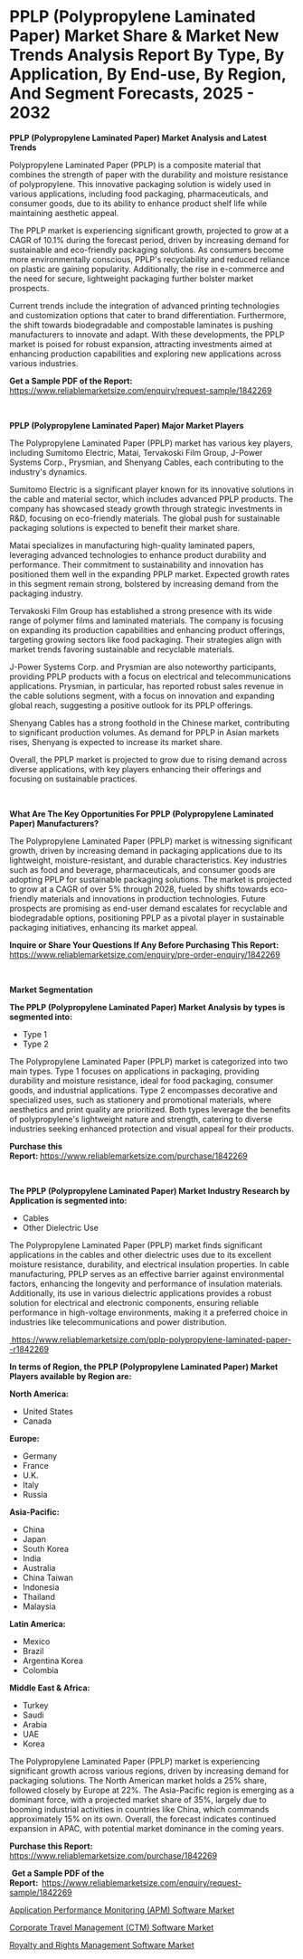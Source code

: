 <p><h1>PPLP (Polypropylene Laminated Paper) Market Share & Market New Trends Analysis Report By Type, By Application, By End-use, By Region, And Segment Forecasts, 2025 - 2032</h1></p><p><strong>PPLP (Polypropylene Laminated Paper) Market Analysis and Latest Trends</strong></p>
<p><p>Polypropylene Laminated Paper (PPLP) is a composite material that combines the strength of paper with the durability and moisture resistance of polypropylene. This innovative packaging solution is widely used in various applications, including food packaging, pharmaceuticals, and consumer goods, due to its ability to enhance product shelf life while maintaining aesthetic appeal. </p><p>The PPLP market is experiencing significant growth, projected to grow at a CAGR of 10.1% during the forecast period, driven by increasing demand for sustainable and eco-friendly packaging solutions. As consumers become more environmentally conscious, PPLP's recyclability and reduced reliance on plastic are gaining popularity. Additionally, the rise in e-commerce and the need for secure, lightweight packaging further bolster market prospects. </p><p>Current trends include the integration of advanced printing technologies and customization options that cater to brand differentiation. Furthermore, the shift towards biodegradable and compostable laminates is pushing manufacturers to innovate and adapt. With these developments, the PPLP market is poised for robust expansion, attracting investments aimed at enhancing production capabilities and exploring new applications across various industries.</p></p>
<p><strong>Get a Sample PDF of the Report:&nbsp;</strong> <a href="https://www.reliablemarketsize.com/enquiry/request-sample/1842269?utm_campaign=2176&utm_medium=2&utm_source=Github&utm_content=ia&utm_term=26032025&utm_id=pplp-polypropylene-laminated-paper">https://www.reliablemarketsize.com/enquiry/request-sample/1842269</a></p>
<p>&nbsp;</p>
<p><strong>PPLP (Polypropylene Laminated Paper) Major Market Players</strong></p>
<p><p>The Polypropylene Laminated Paper (PPLP) market has various key players, including Sumitomo Electric, Matai, Tervakoski Film Group, J-Power Systems Corp., Prysmian, and Shenyang Cables, each contributing to the industry's dynamics. </p><p>Sumitomo Electric is a significant player known for its innovative solutions in the cable and material sector, which includes advanced PPLP products. The company has showcased steady growth through strategic investments in R&D, focusing on eco-friendly materials. The global push for sustainable packaging solutions is expected to benefit their market share.</p><p>Matai specializes in manufacturing high-quality laminated papers, leveraging advanced technologies to enhance product durability and performance. Their commitment to sustainability and innovation has positioned them well in the expanding PPLP market. Expected growth rates in this segment remain strong, bolstered by increasing demand from the packaging industry.</p><p>Tervakoski Film Group has established a strong presence with its wide range of polymer films and laminated materials. The company is focusing on expanding its production capabilities and enhancing product offerings, targeting growing sectors like food packaging. Their strategies align with market trends favoring sustainable and recyclable materials.</p><p>J-Power Systems Corp. and Prysmian are also noteworthy participants, providing PPLP products with a focus on electrical and telecommunications applications. Prysmian, in particular, has reported robust sales revenue in the cable solutions segment, with a focus on innovation and expanding global reach, suggesting a positive outlook for its PPLP offerings.</p><p>Shenyang Cables has a strong foothold in the Chinese market, contributing to significant production volumes. As demand for PPLP in Asian markets rises, Shenyang is expected to increase its market share.</p><p>Overall, the PPLP market is projected to grow due to rising demand across diverse applications, with key players enhancing their offerings and focusing on sustainable practices.</p></p>
<p>&nbsp;</p>
<p><strong>What Are The Key Opportunities For PPLP (Polypropylene Laminated Paper) Manufacturers?</strong></p>
<p><p>The Polypropylene Laminated Paper (PPLP) market is witnessing significant growth, driven by increasing demand in packaging applications due to its lightweight, moisture-resistant, and durable characteristics. Key industries such as food and beverage, pharmaceuticals, and consumer goods are adopting PPLP for sustainable packaging solutions. The market is projected to grow at a CAGR of over 5% through 2028, fueled by shifts towards eco-friendly materials and innovations in production technologies. Future prospects are promising as end-user demand escalates for recyclable and biodegradable options, positioning PPLP as a pivotal player in sustainable packaging initiatives, enhancing its market appeal.</p></p>
<p><strong>Inquire or Share Your Questions If Any Before Purchasing This Report:</strong> <a href="https://www.reliablemarketsize.com/enquiry/pre-order-enquiry/1842269?utm_campaign=2176&utm_medium=2&utm_source=Github&utm_content=ia&utm_term=26032025&utm_id=pplp-polypropylene-laminated-paper">https://www.reliablemarketsize.com/enquiry/pre-order-enquiry/1842269</a></p>
<p>&nbsp;</p>
<p><strong>Market Segmentation</strong></p>
<p><strong>The PPLP (Polypropylene Laminated Paper) Market Analysis by types is segmented into:</strong></p>
<p><ul><li>Type 1</li><li>Type 2</li></ul></p>
<p><p>The Polypropylene Laminated Paper (PPLP) market is categorized into two main types. Type 1 focuses on applications in packaging, providing durability and moisture resistance, ideal for food packaging, consumer goods, and industrial applications. Type 2 encompasses decorative and specialized uses, such as stationery and promotional materials, where aesthetics and print quality are prioritized. Both types leverage the benefits of polypropylene's lightweight nature and strength, catering to diverse industries seeking enhanced protection and visual appeal for their products.</p></p>
<p><strong>Purchase this Report:&nbsp;</strong><a href="https://www.reliablemarketsize.com/purchase/1842269?utm_campaign=2176&utm_medium=2&utm_source=Github&utm_content=ia&utm_term=26032025&utm_id=pplp-polypropylene-laminated-paper">https://www.reliablemarketsize.com/purchase/1842269</a></p>
<p>&nbsp;</p>
<p><strong>The PPLP (Polypropylene Laminated Paper) Market Industry Research by Application is segmented into:</strong></p>
<p><ul><li>Cables</li><li>Other Dielectric Use</li></ul></p>
<p><p>The Polypropylene Laminated Paper (PPLP) market finds significant applications in the cables and other dielectric uses due to its excellent moisture resistance, durability, and electrical insulation properties. In cable manufacturing, PPLP serves as an effective barrier against environmental factors, enhancing the longevity and performance of insulation materials. Additionally, its use in various dielectric applications provides a robust solution for electrical and electronic components, ensuring reliable performance in high-voltage environments, making it a preferred choice in industries like telecommunications and power distribution.</p></p>
<p><a href="https://www.reliablemarketsize.com/pplp-polypropylene-laminated-paper--r1842269?utm_campaign=2176&utm_medium=2&utm_source=Github&utm_content=ia&utm_term=26032025&utm_id=pplp-polypropylene-laminated-paper">&nbsp;https://www.reliablemarketsize.com/pplp-polypropylene-laminated-paper--r1842269</a></p>
<p><strong>In terms of Region, the PPLP (Polypropylene Laminated Paper) Market Players available by Region are:</strong></p>
<p>
    <p> <strong> North America: </strong>
        <ul>
            <li>United States</li>
            <li>Canada</li>
        </ul>
        </p> 
    <p> <strong> Europe: </strong>
        <ul>
            <li>Germany</li>
            <li>France</li>
            <li>U.K.</li>
            <li>Italy</li>
            <li>Russia</li>
        </ul>
        </p> 
    <p> <strong> Asia-Pacific: </strong>
        <ul>
            <li>China</li>
            <li>Japan</li>
            <li>South Korea</li>
            <li>India</li>
            <li>Australia</li>
            <li>China Taiwan</li>
            <li>Indonesia</li>
            <li>Thailand</li>
            <li>Malaysia</li>
        </ul>
        </p> 
    <p> <strong> Latin America: </strong>
        <ul>
            <li>Mexico</li>
            <li>Brazil</li>
            <li>Argentina Korea</li>
            <li>Colombia</li>
        </ul>
        </p> 
    <p> <strong> Middle East & Africa: </strong>
        <ul>
            <li>Turkey</li>
            <li>Saudi</li>
            <li>Arabia</li>
            <li>UAE</li>
            <li>Korea</li>
        </ul>
    </p>
    </p>
<p><p>The Polypropylene Laminated Paper (PPLP) market is experiencing significant growth across various regions, driven by increasing demand for packaging solutions. The North American market holds a 25% share, followed closely by Europe at 22%. The Asia-Pacific region is emerging as a dominant force, with a projected market share of 35%, largely due to booming industrial activities in countries like China, which commands approximately 15% on its own. Overall, the forecast indicates continued expansion in APAC, with potential market dominance in the coming years.</p></p>
<p><strong>Purchase this Report: </strong><a href="https://www.reliablemarketsize.com/purchase/1842269?utm_campaign=2176&utm_medium=2&utm_source=Github&utm_content=ia&utm_term=26032025&utm_id=pplp-polypropylene-laminated-paper">https://www.reliablemarketsize.com/purchase/1842269</a></p>
<p>&nbsp;<strong>Get a Sample PDF of the Report:&nbsp;&nbsp;</strong><a href="https://www.reliablemarketsize.com/enquiry/request-sample/1842269?utm_campaign=2176&utm_medium=2&utm_source=Github&utm_content=ia&utm_term=26032025&utm_id=pplp-polypropylene-laminated-paper">https://www.reliablemarketsize.com/enquiry/request-sample/1842269</a></p>
<p><strong></strong></p>
<p><p><a href="https://github.com/santosh758595/Market-Research-Report-List-7/blob/main/application-performance-monitoring-apm-software-market.md?utm_campaign=2176&utm_medium=2&utm_source=Github&utm_content=ia&utm_term=26032025&utm_id=pplp-polypropylene-laminated-paper">Application Performance Monitoring (APM) Software Market</a></p><p><a href="https://github.com/elizabethdagraca/Market-Research-Report-List-5/blob/main/corporate-travel-management-ctm-software-market.md?utm_campaign=2176&utm_medium=2&utm_source=Github&utm_content=ia&utm_term=26032025&utm_id=pplp-polypropylene-laminated-paper">Corporate Travel Management (CTM) Software Market</a></p><p><a href="https://github.com/baraohinze3x/Market-Research-Report-List-1/blob/main/royalty-and-rights-management-software-market.md?utm_campaign=2176&utm_medium=2&utm_source=Github&utm_content=ia&utm_term=26032025&utm_id=pplp-polypropylene-laminated-paper">Royalty and Rights Management Software Market</a></p></p>